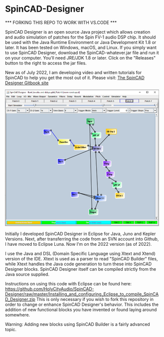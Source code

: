 SpinCAD-Designer
================

*** FORKING THIS REPO TO WORK WITH VS.CODE ***

SpinCAD Designer is an open source Java project which allows creation and audio simulation of patches for the Spin FV-1 audio DSP chip.  It should be used with the Java Runtime Environment or Java Development Kit 1.8 or later.  It has been tested on Windows, macOS, and Linux.  If you simply want to use SpinCAD Designer, download the SpinCAD-whatever.jar file and run it on your computer.  You'll need JRE/JDK 1.8 or later.  Click on the "Releases" button to the right to access the jar files.

New as of July 2022, I am developing video and written tutorials for SpinCAD to help you get the most out of it.
Please visit: [The SpinCAD Designer Gitbook site](https://holy-city-audio.gitbook.io/spincad-designer)

![SpinCAD Designer](/spincad.png)

Initially I developed SpinCAD Designer in Eclipse for Java, Juno and Kepler Versions.  Next, after transferring the code from an SVN account into Github, I have moved to Eclipse Luna.  Now I'm on the 2022 version (as of 2022).

I use the Java and DSL (Domain Specific Language using Xtext and Xtend) version of the IDE.  Xtext is used as a parser to read "SpinCAD Builder" files, while Xtext handles the Java code generation to turn these into SpinCAD Designer blocks.  SpinCAD Designer itself can be compiled strictly from the Java source supplied.

Instructions on using this code with Eclipse can be found here: https://github.com/HolyCityAudio/SpinCAD-Designer/raw/master/Installing_and_configuring_Eclipse_to_compile_SpinCAD_Designer.zip This is only necessary if you wish to fork this repository in order to change or enhance SpinCAD Designer's behavior.  This includes the addition of new functional blocks you have invented or found laying around somewhere.  

Warning: Adding new blocks using SpinCAD Builder is a fairly advanced topic.
